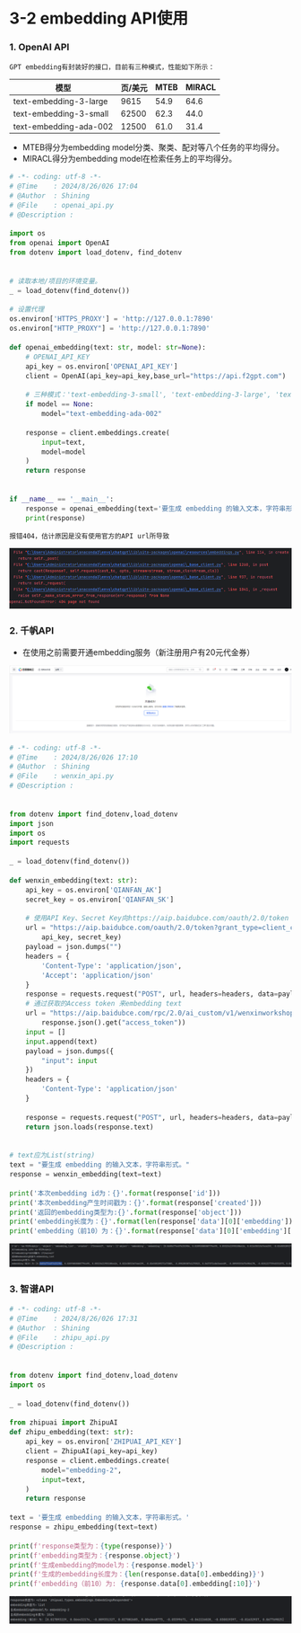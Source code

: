 # 3-2 embedding API使用

### 1. OpenAI API

	GPT embedding有封装好的接口，目前有三种模式，性能如下所示：

|模型|页/美元|MTEB|MIRACL|
| ------------------------| ---------| ------| --------|
|text-embedding-3-large|9615|54.9|64.6|
|text-embedding-3-small|62500|62.3|44.0|
|text-embedding-ada-002|12500|61.0|31.4|

* MTEB得分为embedding model分类、聚类、配对等八个任务的平均得分。
* MIRACL得分为embedding model在检索任务上的平均得分。

```python
# -*- coding: utf-8 -*-
# @Time    : 2024/8/26/026 17:04
# @Author  : Shining
# @File    : openai_api.py
# @Description :

import os
from openai import OpenAI
from dotenv import load_dotenv, find_dotenv


# 读取本地/项目的环境变量。
_ = load_dotenv(find_dotenv())

# 设置代理
os.environ['HTTPS_PROXY'] = 'http://127.0.0.1:7890'
os.environ["HTTP_PROXY"] = 'http://127.0.0.1:7890'

def openai_embedding(text: str, model: str=None):
    # OPENAI_API_KEY
    api_key = os.environ['OPENAI_API_KEY']
    client = OpenAI(api_key=api_key,base_url="https://api.f2gpt.com")

    # 三种模式：'text-embedding-3-small', 'text-embedding-3-large', 'text-embedding-ada-002'
    if model == None:
        model="text-embedding-ada-002"

    response = client.embeddings.create(
        input=text,
        model=model
    )
    return response


if __name__ == '__main__':
    response = openai_embedding(text='要生成 embedding 的输入文本，字符串形式。')
    print(response)
```

	报错404，估计原因是没有使用官方的API url所导致

​![image](assets/image-20240826170845-fsyp913.png)​

### 2. 千帆API

* 在使用之前需要开通embedding服务（新注册用户有20元代金券）

​![image](assets/image-20240826173000-1ekknlv.png)​

```python
# -*- coding: utf-8 -*-
# @Time    : 2024/8/26/026 17:10
# @Author  : Shining
# @File    : wenxin_api.py
# @Description :


from dotenv import find_dotenv,load_dotenv
import json
import os
import requests

_ = load_dotenv(find_dotenv())

def wenxin_embedding(text: str):
    api_key = os.environ['QIANFAN_AK']
    secret_key = os.environ['QIANFAN_SK']

    # 使用API Key、Secret Key向https://aip.baidubce.com/oauth/2.0/token 获取Access token
    url = "https://aip.baidubce.com/oauth/2.0/token?grant_type=client_credentials&client_id={0}&client_secret={1}".format(
        api_key, secret_key)
    payload = json.dumps("")
    headers = {
        'Content-Type': 'application/json',
        'Accept': 'application/json'
    }
    response = requests.request("POST", url, headers=headers, data=payload)
    # 通过获取的Access token 来embedding text
    url = "https://aip.baidubce.com/rpc/2.0/ai_custom/v1/wenxinworkshop/embeddings/embedding-v1?access_token=" + str(
        response.json().get("access_token"))
    input = []
    input.append(text)
    payload = json.dumps({
        "input": input
    })
    headers = {
        'Content-Type': 'application/json'
    }

    response = requests.request("POST", url, headers=headers, data=payload)
    return json.loads(response.text)


# text应为List(string)
text = "要生成 embedding 的输入文本，字符串形式。"
response = wenxin_embedding(text=text)

print('本次embedding id为：{}'.format(response['id']))
print('本次embedding产生时间戳为：{}'.format(response['created']))
print('返回的embedding类型为:{}'.format(response['object']))
print('embedding长度为：{}'.format(len(response['data'][0]['embedding'])))
print('embedding（前10）为：{}'.format(response['data'][0]['embedding'][:10]))
```

​![image](assets/image-20240826173121-r4jxq1s.png)​

### 3. 智谱API

```python
# -*- coding: utf-8 -*-
# @Time    : 2024/8/26/026 17:31
# @Author  : Shining
# @File    : zhipu_api.py
# @Description :


from dotenv import find_dotenv,load_dotenv
import os

_ = load_dotenv(find_dotenv())

from zhipuai import ZhipuAI
def zhipu_embedding(text: str):
    api_key = os.environ['ZHIPUAI_API_KEY']
    client = ZhipuAI(api_key=api_key)
    response = client.embeddings.create(
        model="embedding-2",
        input=text,
    )
    return response

text = '要生成 embedding 的输入文本，字符串形式。'
response = zhipu_embedding(text=text)

print(f'response类型为：{type(response)}')
print(f'embedding类型为：{response.object}')
print(f'生成embedding的model为：{response.model}')
print(f'生成的embedding长度为：{len(response.data[0].embedding)}')
print(f'embedding（前10）为: {response.data[0].embedding[:10]}')
```

​![image](assets/image-20240826173304-tt7baxr.png)​
